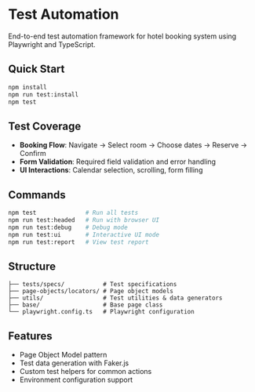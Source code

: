 # Test Automation

End-to-end test automation framework for hotel booking system using Playwright and TypeScript.

## Quick Start

```bash
npm install
npm run test:install
npm test
```

## Test Coverage

- **Booking Flow**: Navigate → Select room → Choose dates → Reserve → Confirm
- **Form Validation**: Required field validation and error handling
- **UI Interactions**: Calendar selection, scrolling, form filling

## Commands

```bash
npm test              # Run all tests
npm run test:headed   # Run with browser UI
npm run test:debug    # Debug mode
npm run test:ui       # Interactive UI mode
npm run test:report   # View test report
```

## Structure

```
├── tests/specs/           # Test specifications
├── page-objects/locators/ # Page object models
├── utils/                 # Test utilities & data generators
├── base/                  # Base page class
└── playwright.config.ts   # Playwright configuration
```

## Features

- Page Object Model pattern
- Test data generation with Faker.js
- Custom test helpers for common actions
- Environment configuration support
